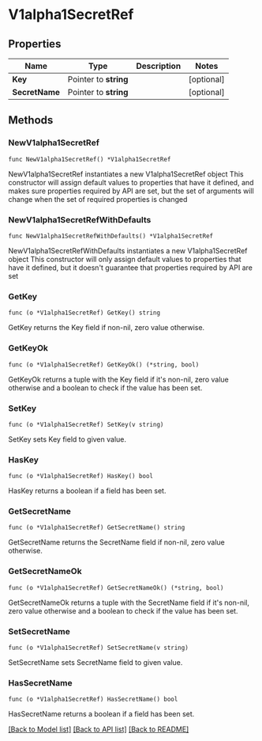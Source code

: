 # V1alpha1SecretRef

## Properties

Name | Type | Description | Notes
------------ | ------------- | ------------- | -------------
**Key** | Pointer to **string** |  | [optional] 
**SecretName** | Pointer to **string** |  | [optional] 

## Methods

### NewV1alpha1SecretRef

`func NewV1alpha1SecretRef() *V1alpha1SecretRef`

NewV1alpha1SecretRef instantiates a new V1alpha1SecretRef object
This constructor will assign default values to properties that have it defined,
and makes sure properties required by API are set, but the set of arguments
will change when the set of required properties is changed

### NewV1alpha1SecretRefWithDefaults

`func NewV1alpha1SecretRefWithDefaults() *V1alpha1SecretRef`

NewV1alpha1SecretRefWithDefaults instantiates a new V1alpha1SecretRef object
This constructor will only assign default values to properties that have it defined,
but it doesn't guarantee that properties required by API are set

### GetKey

`func (o *V1alpha1SecretRef) GetKey() string`

GetKey returns the Key field if non-nil, zero value otherwise.

### GetKeyOk

`func (o *V1alpha1SecretRef) GetKeyOk() (*string, bool)`

GetKeyOk returns a tuple with the Key field if it's non-nil, zero value otherwise
and a boolean to check if the value has been set.

### SetKey

`func (o *V1alpha1SecretRef) SetKey(v string)`

SetKey sets Key field to given value.

### HasKey

`func (o *V1alpha1SecretRef) HasKey() bool`

HasKey returns a boolean if a field has been set.

### GetSecretName

`func (o *V1alpha1SecretRef) GetSecretName() string`

GetSecretName returns the SecretName field if non-nil, zero value otherwise.

### GetSecretNameOk

`func (o *V1alpha1SecretRef) GetSecretNameOk() (*string, bool)`

GetSecretNameOk returns a tuple with the SecretName field if it's non-nil, zero value otherwise
and a boolean to check if the value has been set.

### SetSecretName

`func (o *V1alpha1SecretRef) SetSecretName(v string)`

SetSecretName sets SecretName field to given value.

### HasSecretName

`func (o *V1alpha1SecretRef) HasSecretName() bool`

HasSecretName returns a boolean if a field has been set.


[[Back to Model list]](../README.md#documentation-for-models) [[Back to API list]](../README.md#documentation-for-api-endpoints) [[Back to README]](../README.md)



